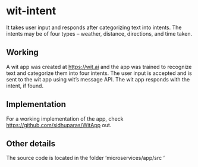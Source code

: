 # wit-intent

It takes user input and responds after categorizing text into intents. The intents may be of four types – weather, distance, directions, and time taken.

## Working

A wit app was created at https://wit.ai and the app was trained to recognize text and categorize them into four intents. 
The user input is accepted and is sent to the wit app using wit’s message API.
The wit app responds with the intent, if found. 

## Implementation

For a working implementation of the app, check https://github.com/sidhuparas/WitApp out.

## Other details

The source code is located in the folder ‘microservices/app/src ‘
